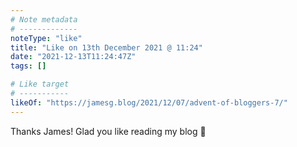 ```yaml
---
# Note metadata
# -------------
noteType: "like"
title: "Like on 13th December 2021 @ 11:24"
date: "2021-12-13T11:24:47Z"
tags: []

# Like target
# -----------
likeOf: "https://jamesg.blog/2021/12/07/advent-of-bloggers-7/"
---
```


Thanks James! Glad you like reading my blog :slightly_smiling_face:
